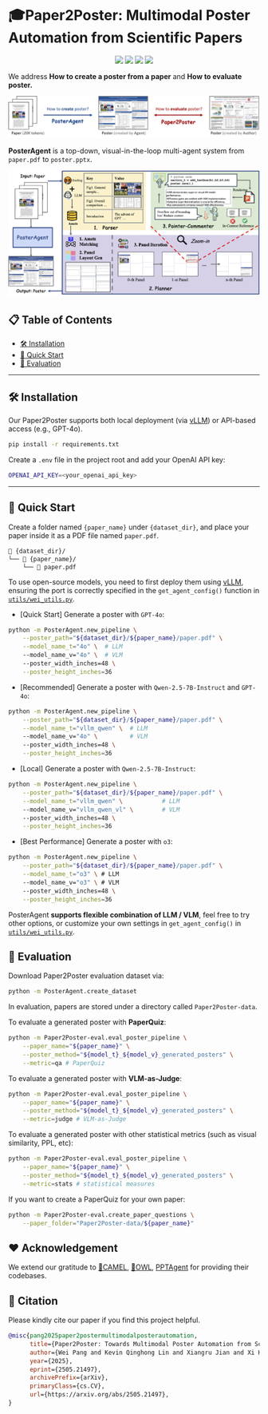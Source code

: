 # 🎓Paper2Poster: Multimodal Poster Automation from Scientific Papers

<p align="center">
  <a href="https://arxiv.org/abs/2505.21497" target="_blank"><img src="https://img.shields.io/badge/arXiv-2505.21497-red"></a>
  <a href="https://paper2poster.github.io/" target="_blank"><img src="https://img.shields.io/badge/Project-Page-brightgreen"></a>
  <a href="https://huggingface.co/datasets/Paper2Poster/Paper2Poster" target="_blank"><img src="https://img.shields.io/badge/%F0%9F%A4%97%20Hugging%20Face-Dataset-orange"></a>
  <a href="https://huggingface.co/papers/2505.21497" target="_blank"><img src="https://img.shields.io/badge/%F0%9F%A4%97%20Hugging%20Face-Daily Papers-red"></a>  
</p>

We address **How to create a poster from a paper** and **How to evaluate poster.**

![Overview](./assets/overall.png)

<!--## 📚 Introduction-->

**PosterAgent** is a top-down, visual-in-the-loop multi-agent system from `paper.pdf` to `poster.pptx`.

![PosterAgent Overview](./assets/posteragent.png)

<!--A Top-down, visual-in-the-loop, efficient multi-agent pipeline, which includes (a) Parser distills the paper into a structured asset library; the (b) Planner aligns text–visual pairs into a binary‐tree layout that preserves reading order and spatial balance; and the (c) Painter-Commentor loop refines each panel by executing rendering code and using VLM feedback to eliminate overflow and ensure alignment.-->

<!--![Paper2Poster Overview](./assets/paperquiz.png)-->

<!--**Paper2Poster:** A benchmark for paper to poster generation, paired with human generated poster, with a comprehensive evaluation suite, including metrics like **Visual Quality**, **Textual Coherence**, **VLM-as-Judge** and **PaperQuiz**. Notably, PaperQuiz is a novel evaluation which assume A Good poster should convey core paper content visually.-->

## 📋 Table of Contents

<!--- [📚 Introduction](#-introduction)-->
- [🛠️ Installation](#-installation)
- [🚀 Quick Start](#-quick-start)
- [🔮 Evaluation](#-evaluation)
---

## 🛠️ Installation
Our Paper2Poster supports both local deployment (via [vLLM](https://docs.vllm.ai/en/v0.6.6/getting_started/installation.html)) or API-based access (e.g., GPT-4o).

```bash
pip install -r requirements.txt
```

Create a `.env` file in the project root and add your OpenAI API key:

```bash
OPENAI_API_KEY=<your_openai_api_key>
```

---

## 🚀 Quick Start
Create a folder named `{paper_name}` under `{dataset_dir}`, and place your paper inside it as a PDF file named `paper.pdf`.
```
📁 {dataset_dir}/
└── 📁 {paper_name}/
    └── 📄 paper.pdf
```
To use open-source models, you need to first deploy them using [vLLM](https://docs.vllm.ai/en/v0.6.6/getting_started/installation.html), ensuring the port is correctly specified in the `get_agent_config()` function in [`utils/wei_utils.py`](utils/wei_utils.py).

- [Quick Start] Generate a poster with `GPT-4o`:

```bash
python -m PosterAgent.new_pipeline \
    --poster_path="${dataset_dir}/${paper_name}/paper.pdf" \
    --model_name_t="4o" \  # LLM
    --model_name_v="4o" \  # VLM
    --poster_width_inches=48 \
    --poster_height_inches=36
```

- [Recommended] Generate a poster with `Qwen-2.5-7B-Instruct` and `GPT-4o`:

```bash
python -m PosterAgent.new_pipeline \
    --poster_path="${dataset_dir}/${paper_name}/paper.pdf" \
    --model_name_t="vllm_qwen" \  # LLM
    --model_name_v="4o" \         # VLM
    --poster_width_inches=48 \
    --poster_height_inches=36
```

- [Local] Generate a poster with `Qwen-2.5-7B-Instruct`:

```bash
python -m PosterAgent.new_pipeline \
    --poster_path="${dataset_dir}/${paper_name}/paper.pdf" \
    --model_name_t="vllm_qwen" \           # LLM
    --model_name_v="vllm_qwen_vl" \        # VLM
    --poster_width_inches=48 \
    --poster_height_inches=36
```

- [Best Performance] Generate a poster with `o3`:

```bash
python -m PosterAgent.new_pipeline \
    --poster_path="${dataset_dir}/${paper_name}/paper.pdf" \
    --model_name_t="o3" \ # LLM
    --model_name_v="o3" \ # VLM
    --poster_width_inches=48 \
    --poster_height_inches=36
```

PosterAgent **supports flexible combination of LLM / VLM**, feel free to try other options, or customize your own settings in `get_agent_config()` in [`utils/wei_utils.py`](utils/wei_utils.py).

## 🔮 Evaluation
Download Paper2Poster evaluation dataset via:
```bash
python -m PosterAgent.create_dataset
```

In evaluation, papers are stored under a directory called `Paper2Poster-data`.

To evaluate a generated poster with **PaperQuiz**:
```bash
python -m Paper2Poster-eval.eval_poster_pipeline \
    --paper_name="${paper_name}" \
    --poster_method="${model_t}_${model_v}_generated_posters" \
    --metric=qa # PaperQuiz
```

To evaluate a generated poster with **VLM-as-Judge**:
```bash
python -m Paper2Poster-eval.eval_poster_pipeline \
    --paper_name="${paper_name}" \
    --poster_method="${model_t}_${model_v}_generated_posters" \
    --metric=judge # VLM-as-Judge
```

To evaluate a generated poster with other statistical metrics (such as visual similarity, PPL, etc):
```bash
python -m Paper2Poster-eval.eval_poster_pipeline \
    --paper_name="${paper_name}" \
    --poster_method="${model_t}_${model_v}_generated_posters" \
    --metric=stats # statistical measures
```

If you want to create a PaperQuiz for your own paper:
```bash
python -m Paper2Poster-eval.create_paper_questions \
    --paper_folder="Paper2Poster-data/${paper_name}"
```

## ❤ Acknowledgement
We extend our gratitude to [🐫CAMEL](https://github.com/camel-ai/camel), [🦉OWL](https://github.com/camel-ai/owl), [PPTAgent](https://github.com/icip-cas/PPTAgent) for providing their codebases.

## 📖 Citation

Please kindly cite our paper if you find this project helpful.

```bibtex
@misc{pang2025paper2postermultimodalposterautomation,
      title={Paper2Poster: Towards Multimodal Poster Automation from Scientific Papers}, 
      author={Wei Pang and Kevin Qinghong Lin and Xiangru Jian and Xi He and Philip Torr},
      year={2025},
      eprint={2505.21497},
      archivePrefix={arXiv},
      primaryClass={cs.CV},
      url={https://arxiv.org/abs/2505.21497}, 
}
```
